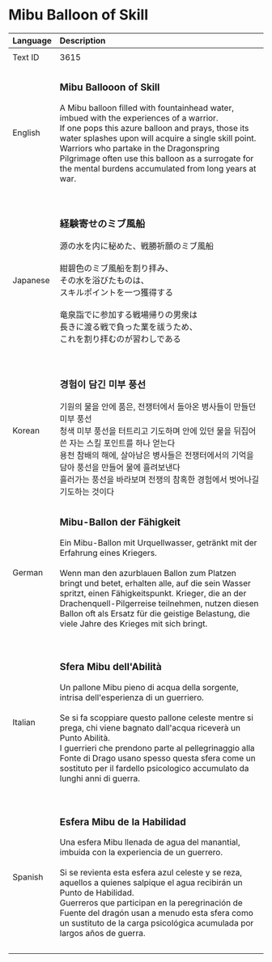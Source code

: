 # Mibu Balloon of Skill

| Language | Description |
| :------- | :---------- |
|||
| Text ID | 3615 |
|||
| English | <h3>**Mibu Ballooon of Skill**</h3>A Mibu balloon filled with fountainhead water, imbued with the experiences of a warrior.<br>If one pops this azure balloon and prays, those its water splashes upon will acquire a single skill point.<br>Warriors who partake in the Dragonspring Pilgrimage often use this balloon as a surrogate for the mental burdens accumulated from long years at war.<h3> |
|||
| Japanese | <h3>**経験寄せのミブ風船**</h3>源の水を内に秘めた、戦勝祈願のミブ風船<br><br>紺碧色のミブ風船を割り拝み、<br>その水を浴びたものは、<br>スキルポイントを一つ獲得する<br><br>竜泉詣でに参加する戦場帰りの男衆は<br>長きに渡る戦で負った業を祓うため、<br>これを割り拝むのが習わしである<h3> |
|||
| Korean | <h3>**경험이 담긴 미부 풍선**</h3>기원의 물을 안에 품은, 전쟁터에서 돌아온 병사들이 만들던 미부 풍선<br>청색 미부 풍선을 터트리고 기도하며 안에 있던 물을 뒤집어쓴 자는 스킬 포인트를 하나 얻는다<br>용천 참배의 해에, 살아남은 병사들은 전쟁터에서의 기억을 담아 풍선을 만들어 물에 흘려보낸다<br>흘러가는 풍선을 바라보며 전쟁의 참혹한 경험에서 벗어나길 기도하는 것이다 |
|||
| German | <h3>**Mibu-Ballon der Fähigkeit**</h3>Ein Mibu-Ballon mit Urquellwasser, getränkt mit der Erfahrung eines Kriegers.<br><br>Wenn man den azurblauen Ballon zum Platzen bringt und betet, erhalten alle, auf die sein Wasser spritzt, einen Fähigkeitspunkt. Krieger, die an der Drachenquell-Pilgerreise teilnehmen, nutzen diesen Ballon oft als Ersatz für die geistige Belastung, die viele Jahre des Krieges mit sich bringt.<h3> |
|||
| Italian | <h3>**Sfera Mibu dell'Abilità**</h3>Un pallone Mibu pieno di acqua della sorgente, intrisa dell'esperienza di un guerriero.<br><br>Se si fa scoppiare questo pallone celeste mentre si prega, chi viene bagnato dall'acqua riceverà un Punto Abilità.<br>I guerrieri che prendono parte al pellegrinaggio alla Fonte di Drago usano spesso questa sfera come un sostituto per il fardello psicologico accumulato da lunghi anni di guerra.<h3> |
|||
| Spanish | <h3>**Esfera Mibu de la Habilidad**</h3>Una esfera Mibu llenada de agua del manantial, imbuida con la experiencia de un guerrero.<br><br>Si se revienta esta esfera azul celeste y se reza, aquellos a quienes salpique el agua recibirán un Punto de Habilidad.<br>Guerreros que participan en la peregrinación de Fuente del dragón usan a menudo esta sfera como un sustituto de la carga psicológica acumulada por largos años de guerra.<h3> |
